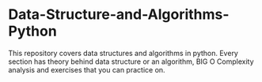 # Data-Structure-and-Algorithms-Python
This repository covers data structures and algorithms in python. Every section has theory behind data structure or an algorithm, BIG O Complexity analysis and exercises that you can practice on.
